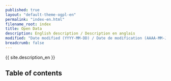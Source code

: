 ```yaml
---
published: true
layout: "default-theme-ogpl-en"
permalink: "index-en.html"
filename_root: index
title: Open Data
description: English description / Description en anglais
modified: "Date modified (YYYY-MM-DD) / Date de modification (AAAA-MM-JJ)"
breadcrumb: false
---
```


{{ site.description_en }}

## Table of contents ##

